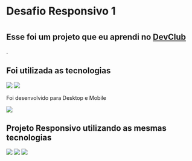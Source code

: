 ### <h1>Desafio Responsivo 1<h1>
<h2>Esse foi um projeto que eu aprendi no <a href="https://rodolfomori.com.br/devclub/">DevClub</a></h2>.
<p><h2>Foi utilizada as tecnologias</h2></p>
<img src="https://img.shields.io/badge/HTML5-E34F26?style=for-the-badge&logo=html5&logoColor=white"/>
<img src="https://img.shields.io/badge/CSS3-1572B6?style=for-the-badge&logo=css3&logoColor=white"/>
<p>Foi desenvolvido para Desktop e Mobile</p>
  <img src="https://github.com/DenysDelfino/Easy-Shopping-responsivo-1/blob/master/assets/Desktop%20-%20Easy%20shopping.png?raw=true" />
  <br>
  <h2>Projeto Responsivo utilizando as mesmas tecnologias</h2>
  <img src="https://img.shields.io/badge/HTML5-E34F26?style=for-the-badge&logo=html5&logoColor=white"/>
<img src="https://img.shields.io/badge/CSS3-1572B6?style=for-the-badge&logo=css3&logoColor=white"/>
  <img src="https://github.com/DenysDelfino/Easy-Shopping-responsivo-1/blob/master/assets/Mobile%20-%20easy%20shopping.png?raw=true" />
  

